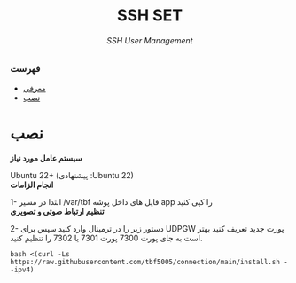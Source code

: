 <h1 align="center"/>SSH SET</h1>
<h6 align="center"> SSH User Management<h6>
<p align="center">


### فهرست
- [معرفی](#معرفی)<br>
- [نصب](#نصب) <br>
 
# نصب


**سیستم عامل مورد نیاز**

Ubuntu 22+ (پیشنهادی :Ubuntu 22)<br>
**انجام الزامات**

1- ابتدا در مسیر /var/tbf فایل های داخل پوشه app را کپی کنید
<br>
**تنظیم ارتباط صوتی و تصویری**

2- دستور زیر را در ترمینال وارد کنید سپس برای UDPGW پورت جدید تعریف کنید بهتر است به جای پورت 7300 پورت 7301 یا 7302 را تنظیم کنید.
<br>


```
bash <(curl -Ls https://raw.githubusercontent.com/tbf5005/connection/main/install.sh --ipv4)
```
<br>
